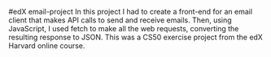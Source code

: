 #edX email-project
In this project I had to create a front-end for an email client that makes API calls to send and receive emails. Then, using JavaScript, I used fetch to make all the web requests, converting the resulting response to JSON. This was a CS50 exercise project from the edX Harvard online course.
